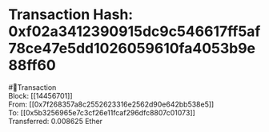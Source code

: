 
Transaction Hash: 0xf02a3412390915dc9c546617ff5af78ce47e5dd1026059610fa4053b9e88ff60
====================================================================================
  
#💸Transaction  
Block: [[14456701]]  
From: [[0x7f268357a8c2552623316e2562d90e642bb538e5]]  
To: [[0x5b3256965e7c3cf26e11fcaf296dfc8807c01073]]  
Transferred: 0.008625 Ether